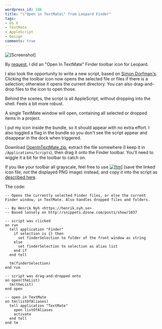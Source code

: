 ```yaml
---
wordpress_id: 186
title: "\"Open in TextMate\" from Leopard Finder"
tags:
- OS X
- TextMate
- AppleScript
- Design
comments: true
---
```

<p class="center"><img src="https://henrik.nyh.se/uploads/finder-leopard-tm.png" class="bordered" alt="[Screenshot]" /></p>

By <a href="https://henrik.nyh.se/2007/10/open-terminal-here-and-glob-select-in-leopard-finder#comment-57404">request</a>, I did an "Open In TextMate" Finder toolbar icon for Leopard.

I also took the opportunity to write a new script, based on <a href="http://snippets.dzone.com/posts/show/1037">Simon Dorfman's</a>. Clicking the toolbar icon now opens the selected file or files if there is a selection; otherwise it opens the current directory. You can also drag-and-drop files to the icon to open those.

Behind the scenes, the script is all AppleScript, without dropping into the shell. Feels a bit more robust.

A single TextMate window will open, containing all selected or dropped items in a project.

I put my icon inside the bundle, so it should appear with no extra effort. I also toggled a flag in the bundle so you don't see the script appear and disappear in the dock when triggered.

Download <a href="https://henrik.nyh.se/uploads/OpenInTextMate.zip">OpenInTextMate.zip</a>, extract the file somewhere (I keep it in <code>/Applications/Scripts</code>), then drag it onto the Finder toolbar. You'll need to wiggle it a bit for the toolbar to catch on.

If you like your toolbar all grayscale, feel free to use <a href="https://henrik.nyh.se/uploads/openintextmate-droplet.icns"><img src="https://henrik.nyh.se/uploads/openintextmate-droplet.png" alt="[tm]" /></a> (save the linked icon file, <em>not</em> the displayed PNG image)  instead, and copy it into the script as <a href="https://henrik.nyh.se/2007/10/open-terminal-here-and-glob-select-in-leopard-finder">described here</a>.

The code:

<!--more-->

``` applescript
-- Opens the currently selected Finder files, or else the current Finder window, in TextMate. Also handles dropped files and folders.

-- By Henrik Nyh <https://henrik.nyh.se>
-- Based loosely on http://snippets.dzone.com/posts/show/1037

-- script was clicked
on run
  tell application "Finder"
    if selection is {} then
      set finderSelection to folder of the front window as string
    else
      set finderSelection to selection as alias list
    end if
  end tell

  tm(finderSelection)
end run

-- script was drag-and-dropped onto
on open(theList)
  tm(theList)
end open

-- open in TextMate
on tm(listOfAliases)
  tell application "TextMate"
    open listOfAliases
    activate
  end tell
end tm

```
